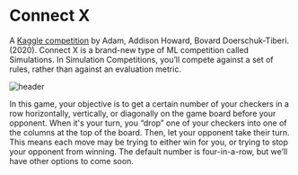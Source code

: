 # Connect X
A [Kaggle competition](https://kaggle.com/competitions/connectx) by Adam, Addison Howard, Bovard Doerschuk-Tiberi. (2020). 
Connect X is a brand-new type of ML competition called Simulations. 
In Simulation Competitions, you’ll compete against a set of rules, rather than against an evaluation metric.


![header](https://github.com/mohamedyosef101/101_learning_area/assets/118842452/ecdf12d0-25d4-4088-ab9f-751dff348151)


In this game, your objective is to get a certain number of your checkers in a row horizontally, vertically, or diagonally on the game board before your opponent. 
When it's your turn, you “drop” one of your checkers into one of the columns at the top of the board. 
Then, let your opponent take their turn. This means each move may be trying to either win for you, or trying to stop your opponent from winning. 
The default number is four-in-a-row, but we’ll have other options to come soon.
